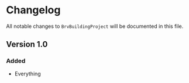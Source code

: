 # Changelog

All notable changes to `BrvBuildingProject` will be documented in this file.

## Version 1.0

### Added
- Everything
